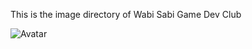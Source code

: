 This is the image directory of Wabi Sabi Game Dev Club

![Avatar](https://github.com/WabiSabiClub/wabisabiclub.github.io/assets/21288743/981c80bb-7d06-419a-bec2-bf55b48028ed)
